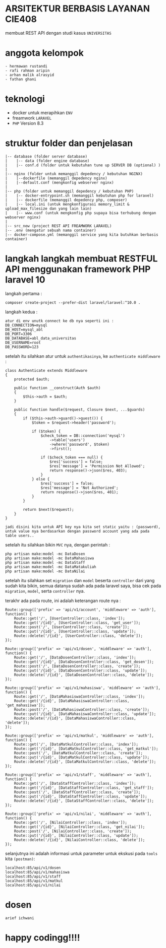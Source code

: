 # ARSITEKTUR BERBASIS LAYANAN CIE408

membuat REST API dengan studi kasus `UNIVERSITAS`

# anggota kelompok 
```
- hermawan rustandi 
- rafi rahman aripin
- arhan malik alrasyid
- fathan ghani 
```

# teknologi

- docker untuk merapihkan `ENV`
- freamwork `LARAVEL`
- `PHP` Version 8.3

# struktur folder dan penjelasan
```plaintext
|-- database (folder server database)
|    |-- data (folder engine database)
|    |-- conf.d (folder untuk kebutuhan tune up SERVER DB (optional) )
|    
|-- nginx (folder untuk memanggil depedency / kebutuhan NGINX)
|    |--dockerfile (memanggil depedency nginx)
|    |--default.conf (mengkonfig webserver nginx)
|    
|-- php (folder untuk memanggil depedency / kebutuhan PHP)
|    |-- docker-entrypoint.sh (memanggil kebutuhan php for laravel)
|    |-- dockerfile (memanggil depedency php, composer)
|    |-- local.ini (untuk mengkonfigurasi memory_limit & upload_max_filesize dan yang lain lain)
|    |-- www.conf (untuk mengkonfig php supaya bisa terhubung dengan webserver nginx)
|
|-- src_new (project REST API FREAMWORK LARAVEL)
|-- .env (mengatur sebuah nama container)
|-- docker-compose.yml (memanggil service yang kita butuhkan berbasis container)
```

# langkah langkah membuat RESTFUL API menggunakan framework PHP laravel 10

langkah pertama :
```
composer create-project --prefer-dist laravel/laravel:^10.0 .
```

langkah kedua : 
```
atur di env unutk connect ke db nya seperti ini : 
DB_CONNECTION=mysql
DB_HOST=mysql_abl
DB_PORT=3306
DB_DATABASE=abl_data_universitas
DB_USERNAME=root
DB_PASSWORD=123
```

setelah itu silahkan atur untuk `authentikasinya`, ke `authenticate middleware` : 
```
class Authenticate extends Middleware
{
    protected $auth;

    public function __construct(Auth $auth)
    {
        $this->auth = $auth;
    }

    public function handle($request, Closure $next, ...$guards)
    {
        if ($this->auth->guard()->guest()) {
            $token = $request->header('password'); 

            if ($token) {
                $check_token = DB::connection('mysql')
                    ->table('users')
                    ->where('password', $token)
                    ->first();

                if ($check_token === null) {
                    $res['success'] = false;
                    $res['message'] = 'Permission Not Allowed';
                    return response()->json($res, 403);
                }
            } else {
                $res['success'] = false;
                $res['message'] = 'Not Authorized';
                return response()->json($res, 401);
            }
        }

        return $next($request);
    }
}

jadi disini kita untuk API key nya kita set static yaitu : (password), untuk value nya berdasarkan dengan password account yang ada pada table users..
```

setelah itu silahkan bikin `MVC` nya, dengan perintah : 
```
php artisan make:model -mc DataDosen 
php artisan make:model -mc DataMahasiswa
php artisan make:model -mc DataStaff
php artisan make:model -mc DataMatakuliah
php artisan make:model -mc DataNilai
```

setelah itu silahkan set `migration` dan `model` beserta `controller` dari yang sudah kita bikin, semua datanya sudah ada pada laravel saya, bisa cek pada `migration`, `model`, serta `controller` nya.

terakhr ada pada route, ini adalah keterangan route nya : 
```
Route::group(['prefix' => 'api/v1/account', 'middleware' => 'auth'], function() {
    Route::get('/', [UserController::class, 'index']);
    Route::get('/{id}', [UserController::class, 'get_user']);
    Route::post('/', [UserController::class, 'create']);
    Route::put('/{id}', [UserController::class, 'update']);
    Route::delete('/{id}', [UserController::class, 'delete']);
});

Route::group(['prefix' => 'api/v1/dosen', 'middleware' => 'auth'], function() {
    Route::get('/', [DataDosenController::class, 'index']);
    Route::get('/{id}', [DataDosenController::class, 'get_dosen']);
    Route::post('/', [DataDosenController::class, 'create']);
    Route::put('/{id}', [DataDosenController::class, 'update']);
    Route::delete('/{id}', [DataDosenController::class, 'delete']);
});

Route::group(['prefix' => 'api/v1/mahasiswa', 'middleware' => 'auth'], function() {
    Route::get('/', [DataMahasiswaController::class, 'index']);
    Route::get('/{id}', [DataMahasiswaController::class, 'get_mahasiswa']);
    Route::post('/', [DataMahasiswaController::class, 'create']);
    Route::put('/{id}', [DataMahasiswaController::class, 'update']);
    Route::delete('/{id}', [DataMahasiswaController::class, 'delete']);
});

Route::group(['prefix' => 'api/v1/matkul', 'middleware' => 'auth'], function() {
    Route::get('/', [DataMatkulController::class, 'index']);
    Route::get('/{id}', [DataMatkulController::class, 'get_matkul']);
    Route::post('/', [DataMatkulController::class, 'create']);
    Route::put('/{id}', [DataMatkulController::class, 'update']);
    Route::delete('/{id}', [DataMatkulController::class, 'delete']);
});

Route::group(['prefix' => 'api/v1/staff', 'middleware' => 'auth'], function() {
    Route::get('/', [DataStaffController::class, 'index']);
    Route::get('/{id}', [DataStaffController::class, 'get_staff']);
    Route::post('/', [DataStaffController::class, 'create']);
    Route::put('/{id}', [DataStaffController::class, 'update']);
    Route::delete('/{id}', [DataStaffController::class, 'delete']);
});

Route::group(['prefix' => 'api/v1/nilai', 'middleware' => 'auth'], function() {
    Route::get('/', [NilaiController::class, 'index']);
    Route::get('/{id}', [NilaiController::class, 'get_nilai']);
    Route::post('/', [NilaiController::class, 'create']);
    Route::put('/{id}', [NilaiController::class, 'update']);
    Route::delete('/{id}', [NilaiController::class, 'delete']);
});
```

selanjutnya ini adalah informasi untuk parameter untuk ekskusi pada `tools` kita `(postman)`: 
```
localhost:85/api/v1/dosen
localhost:85/api/v1/mahasiswa
localhost:85/api/v1/staff
localhost:85/api/v1/matkul
localhost:85/api/v1/nilai
```

# dosen

`arief ichwani`

# happy codingg!!!!